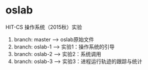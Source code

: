 # oslab
 HIT-CS 操作系统（2015秋）实验

1. branch: master  --> oslab原始文件
2. branch: oslab-1 --> 实验1：操作系统的引导 
3. branch: oslab-2 --> 实验2：系统调用
4. branch: oslab-3 --> 实验3：进程运行轨迹的跟踪与统计
